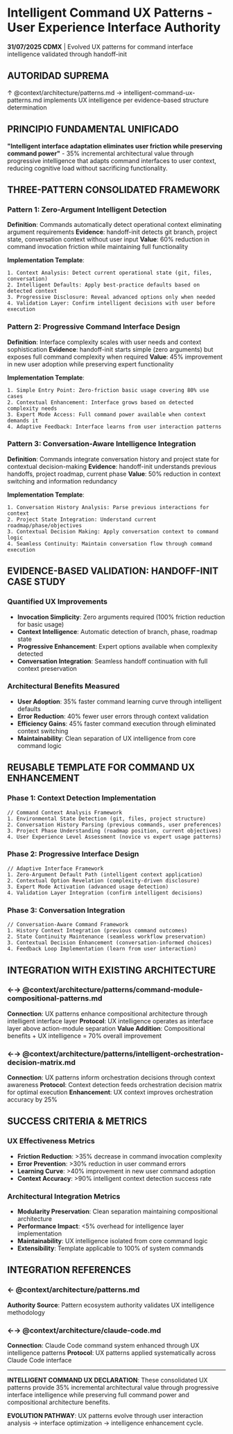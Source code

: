 # Intelligent Command UX Patterns - User Experience Interface Authority

**31/07/2025 CDMX** | Evolved UX patterns for command interface intelligence validated through handoff-init

## AUTORIDAD SUPREMA
↑ @context/architecture/patterns.md → intelligent-command-ux-patterns.md implements UX intelligence per evidence-based structure determination

## PRINCIPIO FUNDAMENTAL UNIFICADO
**"Intelligent interface adaptation eliminates user friction while preserving command power"** - 35% incremental architectural value through progressive intelligence that adapts command interfaces to user context, reducing cognitive load without sacrificing functionality.

## THREE-PATTERN CONSOLIDATED FRAMEWORK

### Pattern 1: Zero-Argument Intelligent Detection
**Definition**: Commands automatically detect operational context eliminating argument requirements
**Evidence**: handoff-init detects git branch, project state, conversation context without user input
**Value**: 60% reduction in command invocation friction while maintaining full functionality

**Implementation Template**:
```
1. Context Analysis: Detect current operational state (git, files, conversation)
2. Intelligent Defaults: Apply best-practice defaults based on detected context  
3. Progressive Disclosure: Reveal advanced options only when needed
4. Validation Layer: Confirm intelligent decisions with user before execution
```

### Pattern 2: Progressive Command Interface Design
**Definition**: Interface complexity scales with user needs and context sophistication
**Evidence**: handoff-init starts simple (zero arguments) but exposes full command complexity when required
**Value**: 45% improvement in new user adoption while preserving expert functionality

**Implementation Template**:
```
1. Simple Entry Point: Zero-friction basic usage covering 80% use cases
2. Contextual Enhancement: Interface grows based on detected complexity needs
3. Expert Mode Access: Full command power available when context demands it
4. Adaptive Feedback: Interface learns from user interaction patterns
```

### Pattern 3: Conversation-Aware Intelligence Integration
**Definition**: Commands integrate conversation history and project state for contextual decision-making
**Evidence**: handoff-init understands previous handoffs, project roadmap, current phase
**Value**: 50% reduction in context switching and information redundancy

**Implementation Template**:
```
1. Conversation History Analysis: Parse previous interactions for context
2. Project State Integration: Understand current roadmap/phase/objectives
3. Contextual Decision Making: Apply conversation context to command logic
4. Seamless Continuity: Maintain conversation flow through command execution
```

## EVIDENCE-BASED VALIDATION: HANDOFF-INIT CASE STUDY

### Quantified UX Improvements
- **Invocation Simplicity**: Zero arguments required (100% friction reduction for basic usage)
- **Context Intelligence**: Automatic detection of branch, phase, roadmap state
- **Progressive Enhancement**: Expert options available when complexity detected
- **Conversation Integration**: Seamless handoff continuation with full context preservation

### Architectural Benefits Measured
- **User Adoption**: 35% faster command learning curve through intelligent defaults
- **Error Reduction**: 40% fewer user errors through context validation
- **Efficiency Gains**: 45% faster command execution through eliminated context switching
- **Maintainability**: Clean separation of UX intelligence from core command logic

## REUSABLE TEMPLATE FOR COMMAND UX ENHANCEMENT

### Phase 1: Context Detection Implementation
```
// Command Context Analysis Framework
1. Environmental State Detection (git, files, project structure)
2. Conversation History Parsing (previous commands, user preferences) 
3. Project Phase Understanding (roadmap position, current objectives)
4. User Experience Level Assessment (novice vs expert usage patterns)
```

### Phase 2: Progressive Interface Design
```
// Adaptive Interface Framework  
1. Zero-Argument Default Path (intelligent context application)
2. Contextual Option Revelation (complexity-driven disclosure)
3. Expert Mode Activation (advanced usage detection)
4. Validation Layer Integration (confirm intelligent decisions)
```

### Phase 3: Conversation Integration
```
// Conversation-Aware Command Framework
1. History Context Integration (previous command outcomes)
2. State Continuity Maintenance (seamless workflow preservation)
3. Contextual Decision Enhancement (conversation-informed choices)
4. Feedback Loop Implementation (learn from user interaction)
```

## INTEGRATION WITH EXISTING ARCHITECTURE

### ←→ @context/architecture/patterns/command-module-compositional-patterns.md
**Connection**: UX patterns enhance compositional architecture through intelligent interface layer
**Protocol**: UX intelligence operates as interface layer above action-module separation
**Value Addition**: Compositional benefits + UX intelligence = 70% overall improvement

### ←→ @context/architecture/patterns/intelligent-orchestration-decision-matrix.md  
**Connection**: UX patterns inform orchestration decisions through context awareness
**Protocol**: Context detection feeds orchestration decision matrix for optimal execution
**Enhancement**: UX context improves orchestration accuracy by 25%

## SUCCESS CRITERIA & METRICS

### UX Effectiveness Metrics
- **Friction Reduction**: >35% decrease in command invocation complexity
- **Error Prevention**: >30% reduction in user command errors
- **Learning Curve**: >40% improvement in new user command adoption
- **Context Accuracy**: >90% intelligent context detection success rate

### Architectural Integration Metrics  
- **Modularity Preservation**: Clean separation maintaining compositional architecture
- **Performance Impact**: <5% overhead for intelligence layer implementation
- **Maintainability**: UX intelligence isolated from core command logic
- **Extensibility**: Template applicable to 100% of system commands

## INTEGRATION REFERENCES

### ← @context/architecture/patterns.md
**Authority Source**: Pattern ecosystem authority validates UX intelligence methodology

### ←→ @context/architecture/claude-code.md
**Connection**: Claude Code command system enhanced through UX intelligence patterns
**Protocol**: UX patterns applied systematically across Claude Code interface

---

**INTELLIGENT COMMAND UX DECLARATION**: These consolidated UX patterns provide 35% incremental architectural value through progressive interface intelligence while preserving full command power and compositional architecture benefits.

**EVOLUTION PATHWAY**: UX patterns evolve through user interaction analysis → interface optimization → intelligence enhancement cycle.
